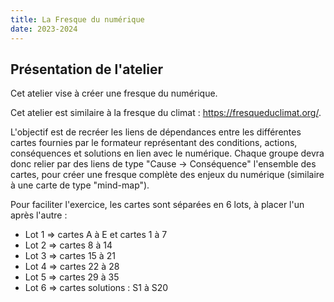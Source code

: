 ```yaml
---
title: La Fresque du numérique
date: 2023-2024
---
```


## Présentation de l'atelier

Cet atelier vise à créer une fresque du numérique.

Cet atelier est similaire à la fresque du climat : <https://fresqueduclimat.org/>.

L'objectif est de recréer les liens de dépendances entre les différentes cartes fournies par le formateur représentant des conditions, actions, conséquences et solutions en lien avec le numérique. Chaque groupe devra donc relier par des liens de type "Cause -> Conséquence" l'ensemble des cartes, pour créer une fresque complète des enjeux du numérique (similaire à une carte de type "mind-map").

Pour faciliter l'exercice, les cartes sont séparées en 6 lots, à placer l'un après l'autre :

- Lot 1 => cartes A à E et cartes 1 à 7
- Lot 2 => cartes 8 à 14
- Lot 3 => cartes 15 à 21
- Lot 4 => cartes 22 à 28
- Lot 5 => cartes 29 à 35
- Lot 6 => cartes solutions : S1 à S20


